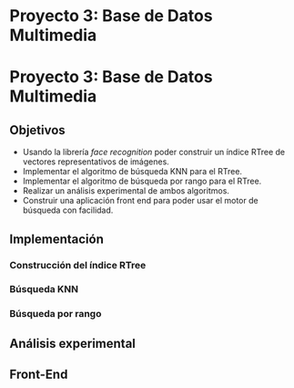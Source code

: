 # Proyecto 3: Base de Datos Multimedia
# Proyecto 3: Base de Datos Multimedia
## Objetivos
* Usando la librería _face recognition_ poder construir un índice RTree de vectores representativos de imágenes.
* Implementar el algoritmo de búsqueda KNN para el RTree. 
* Implementar el algoritmo de búsqueda por rango para el RTree.
* Realizar un análisis experimental de ambos algoritmos.
* Construir una aplicación front end para poder usar el motor de búsqueda con facilidad.
## Implementación
### Construcción del índice RTree
### Búsqueda KNN
### Búsqueda por rango
## Análisis experimental
## Front-End
